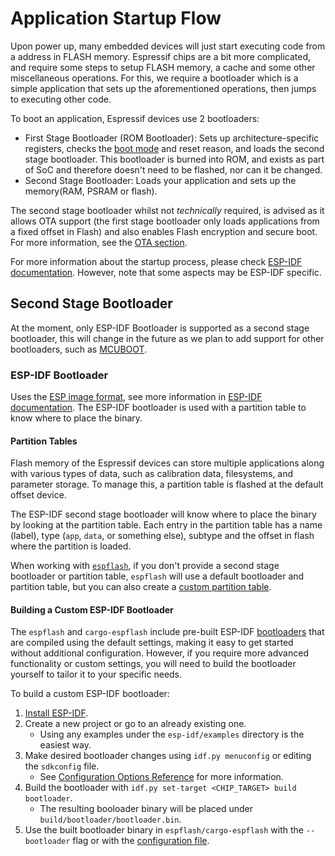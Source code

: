 # Application Startup Flow

Upon power up, many embedded devices will just start executing code from a address in FLASH memory. Espressif chips are a bit more complicated, and require some steps to setup FLASH memory, a cache and some other miscellaneous operations. For this, we require a bootloader which is a simple application that sets up the aforementioned operations, then jumps to executing other code.

To boot an application, Espressif devices use 2 bootloaders:

- First Stage Bootloader (ROM Bootloader): Sets up architecture-specific registers, checks the [boot mode][boot-mode] and reset reason, and loads the second stage bootloader. This bootloader is burned into ROM, and exists as part of SoC and therefore doesn't need to be flashed, nor can it be changed.
- Second Stage Bootloader: Loads your application and sets up the memory(RAM, PSRAM or flash).

The second stage bootloader whilst not _technically_ required, is advised as it allows OTA support (the first stage bootloader only loads applications from a fixed offset in Flash) and also enables Flash encryption and secure boot. For more information, see the [OTA section](./ota.md).

For more information about the startup process, please check [ESP-IDF documentation][esp-idf-startup]. However, note that some aspects may be ESP-IDF specific.

[boot-mode]: https://docs.espressif.com/projects/esptool/en/latest/esp32c6/advanced-topics/boot-mode-selection.html?highlight=boot%20mode
[esp-idf-startup]: https://docs.espressif.com/projects/esp-idf/en/stable/esp32c6/api-guides/startup.html

## Second Stage Bootloader

At the moment, only ESP-IDF Bootloader is supported as a second stage bootloader, this will change in the future as we plan to add support for other bootloaders, such as [MCUBOOT].

### ESP-IDF Bootloader

Uses the [ESP image format][esp-image-format], see more information in [ESP-IDF documentation][esp-idf-second-stage-bootloader]. The ESP-IDF bootloader is used with a partition table to know where to place the binary.

[esp-idf-second-stage-bootloader]: https://docs.espressif.com/projects/esp-idf/en/stable/esp32c6/api-guides/startup.html#second-stage-bootloader

#### Partition Tables

Flash memory of the Espressif devices can store multiple applications along with various types of data, such as calibration data, filesystems, and parameter storage. To manage this, a partition table is flashed at the default offset device.

The ESP-IDF second stage bootloader will know where to place the binary by looking at the partition table. Each entry in the partition table has a name (label), type (`app`, `data`, or something else), subtype and the offset in flash where the partition is loaded.

When working with [`espflash`][espflash], if you don't provide a second stage bootloader or partition table, `espflash` will use a default bootloader and partition table, but you can also create a [custom partition table][custom-partition-table].


[esp-image-format]: https://docs.espressif.com/projects/esptool/en/latest/esp32/advanced-topics/firmware-image-format.html
[espflash]: ../getting-started/tooling/espflash.md
[custom-partition-table]: https://docs.espressif.com/projects/esp-idf/en/stable/esp32c6/api-guides/partition-tables.html#creating-custom-tables

#### Building a Custom ESP-IDF Bootloader

The `espflash` and `cargo-espflash` include pre-built ESP-IDF [bootloaders] that are compiled using the default settings, making it easy to get started without additional configuration. However, if you require more advanced functionality or custom settings, you will need to build the bootloader yourself to tailor it to your specific needs.

To build a custom ESP-IDF bootloader:
1. [Install ESP-IDF][esp-idf-install].
2. Create a new project or go to an already existing one.
   - Using any examples under the `esp-idf/examples` directory is the easiest way.
3. Make desired bootloader changes using `idf.py menuconfig` or editing the `sdkconfig` file.
   - See [Configuration Options Reference][config-reference] for more information.
4. Build the bootloader with `idf.py set-target <CHIP_TARGET> build bootloader`.
   - The resulting booloader binary will be placed under `build/bootloader/bootloader.bin`.
5. Use the built bootloader binary in `espflash/cargo-espflash` with the `--bootloader` flag or with the [configuration file][espflash-config-file].


[bootloaders]: https://github.com/esp-rs/espflash/tree/main/espflash/resources/bootloaders
[esp-idf-install]: https://docs.espressif.com/projects/esp-idf/en/stable/esp32/get-started/index.html#manual-installation
[config-reference]: https://docs.espressif.com/projects/esp-idf/en/latest/esp32/api-reference/kconfig-reference.html#configuration-options-reference
[espflash-config-file]: https://github.com/esp-rs/espflash/tree/main/espflash#configuration-file
[MCUBOOT]: https://docs.mcuboot.com/
